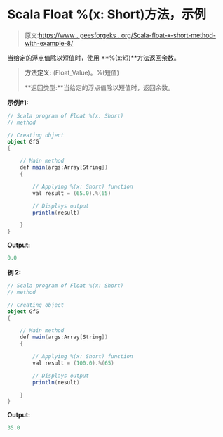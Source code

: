 # Scala Float %(x: Short)方法，示例

> 原文:[https://www . geesforgeks . org/Scala-float-x-short-method-with-example-8/](https://www.geeksforgeeks.org/scala-float-x-short-method-with-example-8/)

当给定的浮点值除以短值时，使用 **%(x:短)**方法返回余数。

> **方法定义:** (Float_Value)。%(短值)
> 
> **返回类型:**当给定的浮点值除以短值时，返回余数。

**示例#1:**

```scala
// Scala program of Float %(x: Short)
// method

// Creating object
object GfG
{ 

    // Main method
    def main(args:Array[String])
    {

        // Applying %(x: Short) function
        val result = (65.0).%(65)

        // Displays output
        println(result)

    }
} 
```

**Output:**

```scala
0.0

```

**例 2:**

```scala
// Scala program of Float %(x: Short)
// method

// Creating object
object GfG
{ 

    // Main method
    def main(args:Array[String])
    {

        // Applying %(x: Short) function
        val result = (100.0).%(65)

        // Displays output
        println(result)

    }
} 
```

**Output:**

```scala
35.0

```